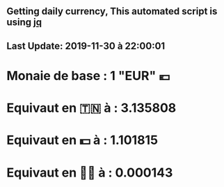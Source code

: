 ## Getting daily currency, This automated script is using [jq](https://stedolan.github.io/jq/)
## Last Update:  2019-11-30 à 22:00:01
 # Monaie de base : 1 "EUR" 💶 
 # Equivaut en 🇹🇳 à :  3.135808 
 # Equivaut en 💵 à : 1.101815
 # Equivaut en 🐱‍💻 à :  0.000143
